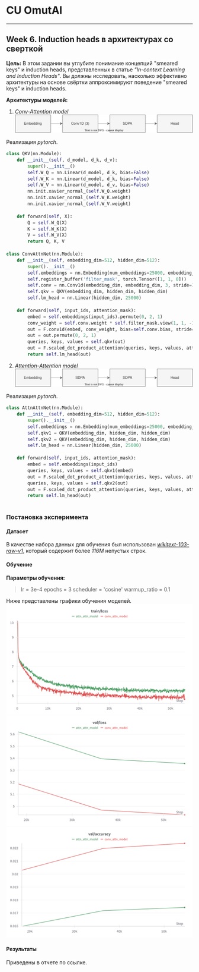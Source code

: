 # CU OmutAI
---
## Week 6. Induction heads в архитектурах со сверткой
**Цель:**
    В этом задании вы углубите понимание концепций "smeared keys" и induction heads, представленных в статье *"In-context Learning and Induction Heads"*. Вы должны исследовать, насколько эффективно архитектуры на основе свёртки аппроксимируют поведение "smeared keys" и induction heads.

**Архитектуры моделей:**
1. *Conv-Attention model*
<img src="./assets/convattn.svg"></img>

Реализация *pytorch*.
```python
class QKV(nn.Module):
    def __init__(self, d_model, d_k, d_v):
        super().__init__()
        self.W_Q = nn.Linear(d_model, d_k, bias=False)
        self.W_K = nn.Linear(d_model, d_k, bias=False)
        self.W_V = nn.Linear(d_model, d_v, bias=False)
        nn.init.xavier_normal_(self.W_Q.weight)
        nn.init.xavier_normal_(self.W_K.weight)
        nn.init.xavier_normal_(self.W_V.weight)
    
    def forward(self, X):
        Q = self.W_Q(X)
        K = self.W_K(X)
        V = self.W_V(X)
        return Q, K, V

class ConvAttnNet(nn.Module):
    def __init__(self, embedding_dim=512, hidden_dim=512):
        super().__init__()
        self.embeddings = nn.Embedding(num_embeddings=25000, embedding_dim=embedding_dim)
        self.register_buffer('filter_mask', torch.Tensor([1, 1, 0]))
        self.conv = nn.Conv1d(embedding_dim, embedding_dim, 3, stride=1, padding=1)
        self.qkv = QKV(embedding_dim, hidden_dim, hidden_dim)
        self.lm_head = nn.Linear(hidden_dim, 25000)

    def forward(self, input_ids, attention_mask):
        embed = self.embeddings(input_ids).permute(0, 2, 1) 
        conv_weight = self.conv.weight * self.filter_mask.view(1, 1, -1) # не смотрим в будущее
        out = F.conv1d(embed, conv_weight, bias=self.conv.bias, stride=self.conv.stride, padding=self.conv.padding)
        out = out.permute(0, 2, 1) 
        queries, keys, values = self.qkv(out)
        out = F.scaled_dot_product_attention(queries, keys, values, attn_mask=attention_mask.unsqueeze(-1).bool())
        return self.lm_head(out)
```

2. *Attention-Attention model*
<img src="./assets/attnattn.svg"></img>

Реализация *pytorch*.
```python
class AttnAttnNet(nn.Module):
    def __init__(self, embedding_dim=512, hidden_dim=512):
        super().__init__()
        self.embeddings = nn.Embedding(num_embeddings=25000, embedding_dim=embedding_dim)
        self.qkv1 = QKV(embedding_dim, hidden_dim, hidden_dim)
        self.qkv2 = QKV(embedding_dim, hidden_dim, hidden_dim)
        self.lm_head = nn.Linear(hidden_dim, 25000)

    def forward(self, input_ids, attention_mask):
        embed = self.embeddings(input_ids)
        queries, keys, values = self.qkv1(embed)
        out = F.scaled_dot_product_attention(queries, keys, values, attn_mask=attention_mask.unsqueeze(-1).bool())
        queries, keys, values = self.qkv2(out)
        out = F.scaled_dot_product_attention(queries, keys, values, attn_mask=attention_mask.unsqueeze(-1).bool())
        return self.lm_head(out)
    
```

### Постановка эксперимента 
#### Датасет
В качестве набора данных для обучения был использован *[wikitext-103-raw-v1](https://huggingface.co/datasets/Salesforce/wikitext)*, который содержит более *116М* непустых строк. 

#### Обучение
**Параметры обучения:**
>   lr = 3e-4
    epochs = 3
    scheduler = 'cosine'
    warmup_ratio = 0.1


Ниже представлены графики обучения моделей.
<img src="./assets/train_loss.png"></img>
<img src="./assets/val_loss.png"></img>
<img src="./assets/val_acc.png"></img>


#### Результаты 

Приведены в отчете по ссылке.
